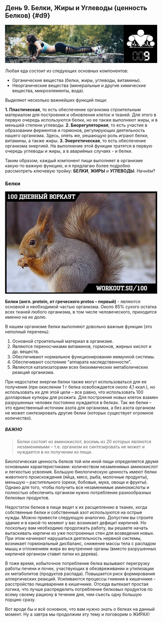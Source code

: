 ## День 9. Белки, Жиры и Углеводы (ценность Белков) {#d9}

![](src/img/9.jpg)

Любая еда состоит из следующих основных компонентов: 

- Органические вещества (белки, жиры, углеводы, витамины). 
- Неорганические вещества (минеральные и другие химические вещества, микроэлементы, вода). 

Выделяют несколько важнейших функций пищи: 

**1. Пластическая**, то есть обеспечение организма строительным материалом для построения и обновления клеток и тканей. Для этого в первую очередь используются белки, но ее также выполняют жиры, и в меньшей степени углеводы. 
**2. Биорегуляторная**, то есть участие в образовании ферментов и гормонов, регулирующих деятельность нашего организма. Здесь, опять же, решающую роль играют белки, витамины, а также жиры. 
**3. Энергетическая**, то есть обеспечение организма энергией. На выполнение этой функции тратятся в первую очередь углеводы и жиры, а в аварийных случаях - и белки. 

Таким образом, каждый компонент пищи выполняет в организме какую-то важную функцию, и я предлагаю более подробно рассмотреть ключевую тройку: **БЕЛКИ**, **ЖИРЫ** и **УГЛЕВОДЫ**. Начнём? 

### Белки

![](src/img/9-1.jpg)

**Белки (англ. protein, от греческого protos – первый)** - являются основной и необходимой частью организма. Около 85% сухого остатка всех тканей любого организма, в том числе человеческого, приходится именно на их долю. 

В нашем организме белки выполняют довольно важные функции (это неполный перечень): 

1. Основной строительный материал в организме. 
2. Являются переносчиками витаминов, гормонов, жирных кислот и др. веществ. 
3. Обеспечивают нормальное функционировании иммунной системы. 
4. Обеспечивают состояние "аппарата наследственности". 
5. Являются катализаторами всех биохимических метаболических реакций организма. 

При недостатке энергии белки также могут использоваться для ее получения (при окислении 1 г белка освобождается около 4,1 ккал.), но использовать их для этой цели – все равно, что использовать 100 долларовые купюры для розжига. Для построения новых клеток взамен разрушенных человек постоянно нуждается в белках. Так же белки – это единственный источник азота для организма, а без азота организм не может синтезировать другие белки (которых существует огромное количество). 

> 
##### **ВАЖНО**
>
> Белки состоят из аминокислот, восемь из 20 которых являются незаменимыми – т.е. организм их синтезировать не может и нуждается в их получении из пищи.

Биологическая ценность белков той или иной пищи определяется двумя основными характеристиками: количеством незаменимых аминокислот и легкостью усвоения. Большую биологическую ценность имеют белки животного происхождения (яйца, мясо, рыба, молочные продукты), меньшую – растительного (орехи, бобовые, мука, овощи и фрукты). Однако для того, чтобы получить все незаменимые аминокислоты и полностью обеспечить организм нужно потребление разнообразных белковых продуктов. 

Недостаток белков в пище ведет к их расщеплению в тканях, когда собственные белки и собственный азот используются на острые нужды. Можно привести следующую аналогию. Допустим вы строите здание и в какой-то момент у вас возникает дефицит кирпичей. Но поскольку вам необходимо продолжать работу, вы решаете начать вытаскивать кирпичи из уже построенных стен для возведения новых. При этом начинают нарушаться деятельность нервной системы, возникает гормональный дисбаланс, снижение массы тела с распадом мышц и отложением жира во внутренние органы (вместо разрушенных кирпичей организм ставит латки из дерева). 

В тоже время, избыточное потребление белка вызывают перегрузку работы печени и почек, участвующих в обезвреживании и утилизации их метаболитов (продуктов распада). Повышается риск формирования аллергических реакций. Усиливаются процессы гниения в кишечнике - расстройство пищеварения в кишечнике. Отсюда вытекает простая логика, что лучше распределить потребление белковых продуктов по всему своему рациону в течение дня, чем съесть одну большую порцию сразу. 

Вот вроде бы и всё основное, что вам нужно знать о белках на данный момент. Ну а завтра мы продолжим эту тему и поговорим о ЖИРАХ! 

